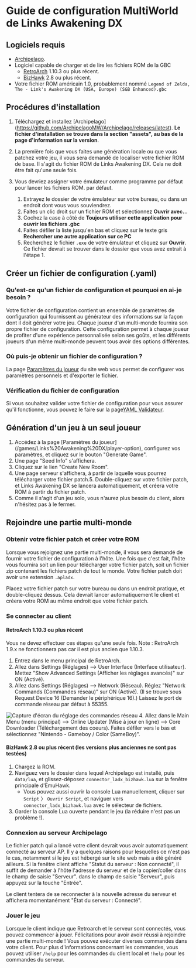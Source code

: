 # Guide de configuration MultiWorld de Links Awakening DX

## Logiciels requis

- [Archipelago](https://github.com/ArchipelagoMW/Archipelago/releases). 
- Logiciel capable de charger et de lire les fichiers ROM de la GBC
    - [RetroArch](https://retroarch.com?page=platforms) 1.10.3 ou plus récent.
    - [BizHawk](https://tasvideos.org/BizHawk) 2.8 ou plus récent.
- Votre fichier ROM américain 1.0, probablement nommé `Legend of Zelda, The - Link's Awakening DX (USA, Europe) (SGB Enhanced).gbc`

## Procédures d'installation

1. Téléchargez et installez [Archipelago] (<https://github.com/ArchipelagoMW/Archipelago/releases/latest>). **Le fichier d'installation se trouve dans la section "assets", au bas de la page d'information sur la version**.
2. La première fois que vous faites une génération locale ou que vous patchez votre jeu, il vous sera demandé de localiser votre fichier ROM de base.
   Il s'agit du fichier ROM de Links Awakening DX. Cela ne doit être fait qu'une seule fois.

3. Vous devriez assigner votre émulateur comme programme par défaut pour lancer les fichiers ROM. par défaut.

    1. Extrayez le dossier de votre émulateur sur votre bureau, ou dans un endroit dont vous vous souviendrez.
    2. Faites un clic droit sur un fichier ROM et sélectionnez **Ouvrir avec...**
    3. Cochez la case à côté de **Toujours utiliser cette application pour ouvrir les fichiers .gbc**
    4. Faites défiler la liste jusqu'en bas et cliquez sur le texte gris **Rechercher une autre application sur ce PC**
    5. Recherchez le fichier `.exe` de votre émulateur et cliquez sur **Ouvrir**. Ce fichier devrait se trouver dans le dossier que vous avez extrait à l'étape 1.

## Créer un fichier de configuration (.yaml)

### Qu'est-ce qu'un fichier de configuration et pourquoi en ai-je besoin ?

Votre fichier de configuration contient un ensemble de paramètres de configuration qui fournissent au générateur des informations sur la façon dont il doit générer votre jeu.
Chaque joueur d'un multi-monde fournira son propre fichier de configuration. Cette configuration permet à chaque joueur
de profiter d'une expérience personnalisée selon ses goûts, et les différents joueurs d'un même multi-monde peuvent tous avoir des options différentes.

### Où puis-je obtenir un fichier de configuration ?

La page [Paramètres du joueur](/games/Links%20Awakening%20DX/player-option) du site web vous permet de configurer vos paramètres personnels et d'exporter le fichier.

### Vérification du fichier de configuration

Si vous souhaitez valider votre fichier de configuration pour vous assurer qu'il fonctionne, vous pouvez le faire sur la page[YAML Validateur](/check).

## Génération d'un jeu à un seul joueur

1. Accédez à la page [Paramètres du joueur] (/games/Links%20Awakening%20DX/player-option), configurez vos paramètres, et cliquez sur le bouton "Generate Game".
2. Une page "Seed Info" s'affichera.
3. Cliquez sur le lien "Create New Room".
4. Une page serveur s'affichera, à partir de laquelle vous pourrez télécharger votre fichier patch.5. Double-cliquez sur votre fichier patch, et Links Awakening DX se lancera automatiquement, et créera votre ROM à partir du fichier patch.
6. Comme il s'agit d'un jeu solo, vous n'aurez plus besoin du client, alors n'hésitez pas à le fermer.

## Rejoindre une partie multi-monde

### Obtenir votre fichier patch et créer votre ROM

Lorsque vous rejoignez une partie multi-monde, il vous sera demandé de fournir votre fichier de configuration à l'hôte. Une fois que c'est fait, l'hôte vous fournira soit un lien pour télécharger votre fichier patch, soit un fichier zip contenant les fichiers patch de tout le monde. Votre fichier patch doit avoir une extension `.apladx`.

Placez votre fichier patch sur votre bureau ou dans un endroit pratique, et double-cliquez dessus. Cela devrait lancer automatiquement le client et créera votre ROM au même endroit que votre fichier patch.

### Se connecter au client

#### RetroArch 1.10.3 ou plus récent

Vous ne devez effectuer ces étapes qu'une seule fois. Note : RetroArch 1.9.x ne fonctionnera pas car il est plus ancien que 1.10.3.

1. Entrez dans le menu principal de RetroArch.
2. Allez dans Settings (Réglages) --> User Interface (Interface utilisateur). Mettez "Show Advanced Settings (Afficher les réglages avancés)" sur ON (Activé).
3. Allez dans Settings (Réglages) --> Network (Réseau). Réglez "Network Commands (Commandes réseau)" sur ON (Activé). (Il se trouve sous Request Device 16 (Demander le périphérique 16).) 
   Laissez le port de commande réseau par défaut à 55355.

![Capture d'écran du réglage des commandes réseau](/static/generated/docs/Links%20Awakening%20DX/retroarch-network-commands-fr.png)
4. Allez dans le Main Menu (menu principal) --> Online Updater (Mise à jour en ligne) --> Core Downloader (Téléchargement des coeurs). Faites défiler vers le bas et sélectionnez "Nintendo - Gameboy / Color (SameBoy)".

#### BizHawk 2.8 ou plus récent (les versions plus anciennes ne sont pas testées)

1. Chargez la ROM.
2. Naviguez vers le dossier dans lequel Archipelago est installé, puis `data/lua`, et glissez-déposez `connector_ladx_bizhawk.lua` sur la fenêtre principale d'EmuHawk.
    - Vous pouvez aussi ouvrir la console Lua manuellement, cliquer sur `Script` 〉 `Ouvrir Script`, et naviguer vers
      `connector_ladx_bizhawk.lua` avec le sélecteur de fichiers.
3. Garder la console Lua ouverte pendant le jeu (la réduire n'est pas un problème !).

### Connexion au serveur Archipelago

Le fichier patch qui a lancé votre client devrait vous avoir automatiquement connecté au serveur AP. Il y a quelques
raisons pour lesquelles ce n'est pas le cas, notamment si le jeu est hébergé sur le site web mais a été généré ailleurs. Si la fenêtre
client affiche "Statut du serveur : Non connecté", il suffit de demander à l'hôte l'adresse du serveur et de la copier/coller dans le champ de saisie "Serveur".
dans le champ de saisie "Serveur", puis appuyez sur la touche "Entrée".

Le client tentera de se reconnecter à la nouvelle adresse du serveur et affichera momentanément "État du serveur : Connecté".

### Jouer le jeu

Lorsque le client indique que Retroarch et le serveur sont connectés, vous pouvez commencer à jouer. Félicitations pour avoir
avoir réussi à rejoindre une partie multi-monde ! Vous pouvez exécuter diverses commandes dans votre client.
Pour plus d'informations concernant les commandes, vous pouvez utiliser `/help` pour les commandes du client local et `!help` pour les commandes du serveur.